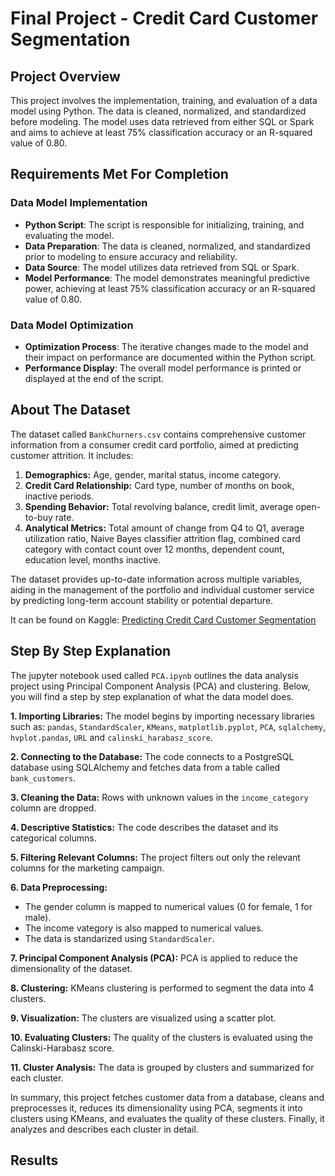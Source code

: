 # Final Project - Credit Card Customer Segmentation

## Project Overview

This project involves the implementation, training, and evaluation of a data model using Python. The data is cleaned, normalized, and standardized before modeling. The model uses data retrieved from either SQL or Spark and aims to achieve at least 75% classification accuracy or an R-squared value of 0.80.

## Requirements Met For Completion

### Data Model Implementation

- **Python Script**: The script is responsible for initializing, training, and evaluating the model.
- **Data Preparation**: The data is cleaned, normalized, and standardized prior to modeling to ensure accuracy and reliability.
- **Data Source**: The model utilizes data retrieved from SQL or Spark.
- **Model Performance**: The model demonstrates meaningful predictive power, achieving at least 75% classification accuracy or an R-squared value of 0.80.

### Data Model Optimization

- **Optimization Process**: The iterative changes made to the model and their impact on performance are documented within the Python script.
- **Performance Display**: The overall model performance is printed or displayed at the end of the script.

## About The Dataset

The dataset called `BankChurners.csv` contains comprehensive customer information from a consumer credit card portfolio, aimed at predicting customer attrition. It includes:

1. **Demographics:** Age, gender, marital status, income category.
2. **Credit Card Relationship:** Card type, number of months on book, inactive periods.
3. **Spending Behavior:** Total revolving balance, credit limit, average open-to-buy rate.
4. **Analytical Metrics:** Total amount of change from Q4 to Q1, average utilization ratio, Naive Bayes classifier attrition flag, combined card category with contact count over 12 months, dependent count, education level, months inactive.

The dataset provides up-to-date information across multiple variables, aiding in the management of the portfolio and individual customer service by predicting long-term account stability or potential departure.

It can be found on Kaggle: [Predicting Credit Card Customer Segmentation](https://www.kaggle.com/datasets/thedevastator/predicting-credit-card-customer-attrition-with-m)

## Step By Step Explanation

The jupyter notebook used called `PCA.ipynb` outlines the data analysis project using Principal Component Analysis (PCA) and clustering. Below, you will find a step by step explanation of what the data model does.

**1. Importing Libraries:** The model begins by importing necessary libraries such as: `pandas`, `StandardScaler`, `KMeans`, `matplotlib.pyplot`, `PCA`, `sqlalchemy`, `hvplot.pandas`, `URL` and `calinski_harabasz_score`.

**2. Connecting to the Database:** The code connects to a PostgreSQL database using SQLAlchemy and fetches data from a table called `bank_customers`.

**3. Cleaning the Data:** Rows with unknown values in the `income_category` column are dropped.

**4. Descriptive Statistics:** The code describes the dataset and its categorical columns.

**5. Filtering Relevant Columns:** The project filters out only the relevant columns for the marketing campaign.

**6. Data Preprocessing:**

- The gender column is mapped to numerical values (0 for female, 1 for male).
- The income vategory is also mapped to numerical values.
- The data is standarized using `StandardScaler`.

**7. Principal Component Analysis (PCA):** PCA is applied to reduce the dimensionality of the dataset.

**8. Clustering:** KMeans clustering is performed to segment the data into 4 clusters.

**9. Visualization:** The clusters are visualized using a scatter plot.

**10. Evaluating Clusters:** The quality of the clusters is evaluated using the Calinski-Harabasz score.

**11. Cluster Analysis:** The data is grouped by clusters and summarized for each cluster.

In summary, this project fetches customer data from a database, cleans and preprocesses it, reduces its dimensionality using PCA, segments it into clusters using KMeans, and evaluates the quality of these clusters. Finally, it analyzes and describes each cluster in detail.

## Results